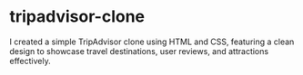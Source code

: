 # tripadvisor-clone
I created a simple TripAdvisor clone using HTML and CSS, featuring a clean design to showcase travel destinations, user reviews, and attractions effectively.
